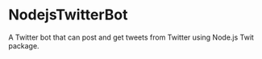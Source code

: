 # NodejsTwitterBot
A Twitter bot that can post and get tweets from Twitter using Node.js Twit package.
